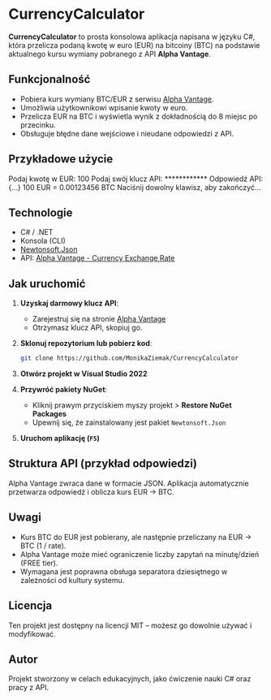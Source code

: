 # CurrencyCalculator

**CurrencyCalculator** to prosta konsolowa aplikacja napisana w języku C#, która przelicza podaną kwotę w euro (EUR) na bitcoiny (BTC) na podstawie aktualnego kursu wymiany pobranego z API **Alpha Vantage**.


## Funkcjonalność

- Pobiera kurs wymiany BTC/EUR z serwisu [Alpha Vantage](https://www.alphavantage.co/).
- Umożliwia użytkownikowi wpisanie kwoty w euro.
- Przelicza EUR na BTC i wyświetla wynik z dokładnością do 8 miejsc po przecinku.
- Obsługuje błędne dane wejściowe i nieudane odpowiedzi z API.


## Przykładowe użycie

Podaj kwotę w EUR: 100
Podaj swój klucz API: ************
Odpowiedź API:
{...}
100 EUR = 0.00123456 BTC
Naciśnij dowolny klawisz, aby zakończyć...


## Technologie

- C# / .NET
- Konsola (CLI)
- [Newtonsoft.Json](https://www.nuget.org/packages/Newtonsoft.Json/)
- API: [Alpha Vantage - Currency Exchange Rate](https://www.alphavantage.co/documentation/#currency-exchange)


## Jak uruchomić

1. **Uzyskaj darmowy klucz API**:
   - Zarejestruj się na stronie [Alpha Vantage](https://www.alphavantage.co/support/#api-key)
   - Otrzymasz klucz API, skopiuj go.

2. **Sklonuj repozytorium lub pobierz kod**:
   ```bash
   git clone https://github.com/MonikaZiemak/CurrencyCalculator
   

3. **Otwórz projekt w Visual Studio 2022**

4. **Przywróć pakiety NuGet**:
   - Kliknij prawym przyciskiem myszy projekt > **Restore NuGet Packages**
   - Upewnij się, że zainstalowany jest pakiet `Newtonsoft.Json`

5. **Uruchom aplikację (`F5`)**


## Struktura API (przykład odpowiedzi)

Alpha Vantage zwraca dane w formacie JSON. Aplikacja automatycznie przetwarza odpowiedź i oblicza kurs EUR → BTC.


## Uwagi

- Kurs BTC do EUR jest pobierany, ale następnie przeliczany na EUR → BTC (1 / rate).
- Alpha Vantage może mieć ograniczenie liczby zapytań na minutę/dzień (FREE tier).
- Wymagana jest poprawna obsługa separatora dziesiętnego w zależności od kultury systemu.


## Licencja

Ten projekt jest dostępny na licencji MIT – możesz go dowolnie używać i modyfikować.


## Autor

Projekt stworzony w celach edukacyjnych, jako ćwiczenie nauki C# oraz pracy z API.
